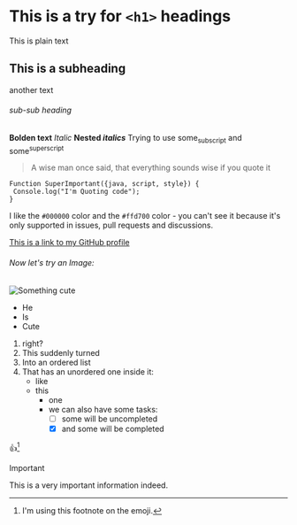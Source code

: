 # This is a try for `<h1>` headings
This is plain text
## This is a subheading
another text
###### sub-sub heading
**Bolden text**
_Italic_
**Nested _italics_**
Trying to use some<sub>subscript</sub> and some<sup>superscript</sup>
> A wise man once said, that everything sounds wise if you quote it
```
Function SuperImportant({java, script, style}) {
 Console.log("I'm Quoting code");
}
```
I like the `#000000` color and the `#ffd700` color - you can't see it because it's only supported in issues, pull requests and discussions.

[This is a link to my GitHub profile](https://github.com/LightDDark)
###### Now let's try an Image:
![Something cute](https://img.pokemondb.net/sprites/home/shiny/charmander.png)
+ He
+ Is
+ Cute
1. right?
2. This suddenly turned
3. Into an ordered list
4. That has an unordered one inside it:
   - like
   - this
     - one
     - we can also have some tasks:
       - [ ] some will be uncompleted
       - [x] and some will be completed  

:+1:[^1]

[^1]: I'm using this footnote on the emoji.

> [!IMPORTANT]
> This is a very important information indeed.

